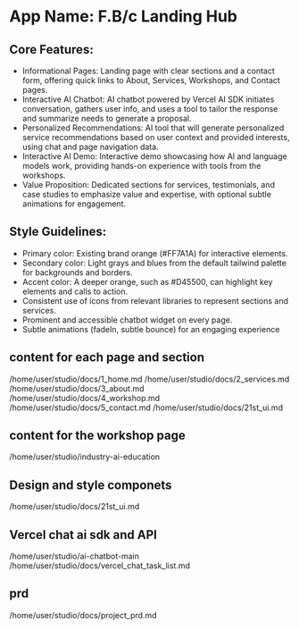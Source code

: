 # **App Name**: F.B/c Landing Hub

## Core Features:

- Informational Pages: Landing page with clear sections and a contact form, offering quick links to About, Services, Workshops, and Contact pages.
- Interactive AI Chatbot: AI chatbot powered by Vercel AI SDK initiates conversation, gathers user info, and uses a tool to tailor the response and summarize needs to generate a proposal.
- Personalized Recommendations: AI tool that will generate personalized service recommendations based on user context and provided interests, using chat and page navigation data.
- Interactive AI Demo: Interactive demo showcasing how AI and language models work, providing hands-on experience with tools from the workshops.
- Value Proposition: Dedicated sections for services, testimonials, and case studies to emphasize value and expertise, with optional subtle animations for engagement.

## Style Guidelines:

- Primary color: Existing brand orange (#FF7A1A) for interactive elements.
- Secondary color: Light grays and blues from the default tailwind palette for backgrounds and borders.
- Accent color: A deeper orange, such as #D45500, can highlight key elements and calls to action.
- Consistent use of icons from relevant libraries to represent sections and services.
- Prominent and accessible chatbot widget on every page.
- Subtle animations (fadeIn, subtle bounce) for an engaging experience



## content for each page and section 

/home/user/studio/docs/1_home.md
/home/user/studio/docs/2_services.md
/home/user/studio/docs/3_about.md
/home/user/studio/docs/4_workshop.md
/home/user/studio/docs/5_contact.md
/home/user/studio/docs/21st_ui.md

## content for the workshop page
/home/user/studio/industry-ai-education

## Design and style componets 
/home/user/studio/docs/21st_ui.md

## Vercel chat ai sdk and API 
/home/user/studio/ai-chatbot-main
/home/user/studio/docs/vercel_chat_task_list.md

## prd
/home/user/studio/docs/project_prd.md